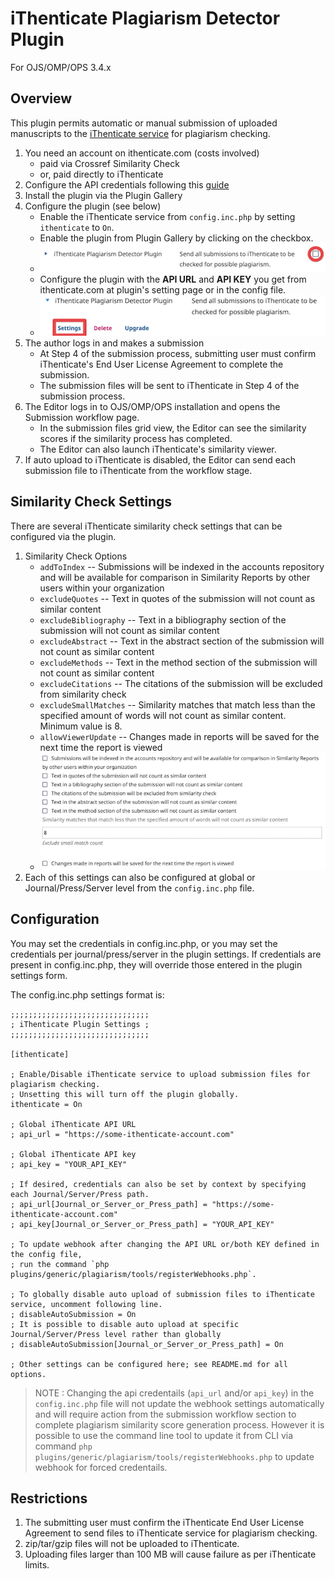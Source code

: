 # iThenticate Plagiarism Detector Plugin

For OJS/OMP/OPS 3.4.x

## Overview

This plugin permits automatic or manual submission of uploaded manuscripts to the [iThenticate service](http://www.ithenticate.com/) for plagiarism checking. 

1. You need an account on ithenticate.com (costs involved)
   * paid via Crossref Similarity Check
   * or, paid directly to iThenticate
2. Configure the API credentials following this [guide](https://help.turnitin.com/ithenticate/administrator/api-custom.htm)
3. Install the plugin via the Plugin Gallery
4. Configure the plugin (see below)
   * Enable the iThenticate service from `config.inc.php` by setting `ithenticate` to `On`.
   * Enable the plugin from Plugin Gallery by clicking on the checkbox. 
   * ![Example Enabling Plugin](images/enable-plugin.png)
   * Configure the plugin with the **API URL** and **API KEY** you get from ithenticate.com at plugin's setting page or in the config file.
   * ![Example Settings configuration](images/ithenticate-settings.png)
5. The author logs in and makes a submission
   * At Step 4 of the submission process, submitting user must confirm iThenticate's End User License Agreement to complete the submission.
   * The submission files will be sent to iThenticate in Step 4 of the submission process.
6. The Editor logs in to OJS/OMP/OPS installation and opens the Submission workflow page.
   * In the submission files grid view, the Editor can see the similarity scores if the similarity process has completed.
   * The Editor can also launch iThenticate's similarity viewer.
7. If auto upload to iThenticate is disabled, the Editor can send each submission file to iThenticate from the workflow stage.

## Similarity Check Settings

There are several iThenticate similarity check settings that can be configured via the plugin.
1. Similarity Check Options
   * `addToIndex` -- Submissions will be indexed in the accounts repository and will be available for comparison in Similarity Reports by other users within your organization
   * `excludeQuotes` -- Text in quotes of the submission will not count as similar content
   * `excludeBibliography` -- Text in a bibliography section of the submission will not count as similar content
   * `excludeAbstract` -- Text in the abstract section of the submission will not count as similar content
   * `excludeMethods` -- Text in the method section of the submission will not count as similar content
   * `excludeCitations` -- The citations of the submission will be excluded from similarity check
   * `excludeSmallMatches` -- Similarity matches that match less than the specified amount of words will not count as similar content. Minimum value is 8.
   * `allowViewerUpdate` -- Changes made in reports will be saved for the next time the report is viewed
   * ![Available Similarity Check Options](images/similarity-check-settings.png)
2. Each of this settings can also be configured at global or Journal/Press/Server level from the `config.inc.php` file.

## Configuration

You may set the credentials in config.inc.php, or you may set the credentials per journal/press/server in the plugin settings.  If credentials are present in config.inc.php, they will override those entered in the plugin settings form.

The config.inc.php settings format is:

```
;;;;;;;;;;;;;;;;;;;;;;;;;;;;;;;
; iThenticate Plugin Settings ;
;;;;;;;;;;;;;;;;;;;;;;;;;;;;;;;

[ithenticate]

; Enable/Disable iThenticate service to upload submission files for plagiarism checking.
; Unsetting this will turn off the plugin globally.
ithenticate = On

; Global iThenticate API URL
; api_url = "https://some-ithenticate-account.com"

; Global iThenticate API key
; api_key = "YOUR_API_KEY"

; If desired, credentials can also be set by context by specifying each Journal/Server/Press path.
; api_url[Journal_or_Server_or_Press_path] = "https://some-ithenticate-account.com"
; api_key[Journal_or_Server_or_Press_path] = "YOUR_API_KEY"

; To update webhook after changing the API URL or/both KEY defined in the config file,
; run the command `php plugins/generic/plagiarism/tools/registerWebhooks.php`.

; To globally disable auto upload of submission files to iThenticate service, uncomment following line.
; disableAutoSubmission = On
; It is possible to disable auto upload at specific Journal/Server/Press level rather than globally
; disableAutoSubmission[Journal_or_Server_or_Press_path] = On

; Other settings can be configured here; see README.md for all options.
```

> NOTE : Changing the api credentails (`api_url` and/or `api_key`) in the `config.inc.php` file will not update the webhook settings automatically and will require action from the submission workflow section to complete plagiarism similarity score generation process. However it is possible to use the command line tool to update it from CLI via command `php plugins/generic/plagiarism/tools/registerWebhooks.php` to update webhook for forced credentails.

## Restrictions
1. The submitting user must confirm the iThenticate End User License Agreement to send files to iThenticate service for plagiarism checking.
2. zip/tar/gzip files will not be uploaded to iThenticate.
3. Uploading files larger than 100 MB will cause failure as per iThenticate limits.
